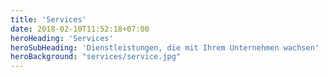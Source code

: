 ```yaml
---
title: 'Services'
date: 2018-02-10T11:52:18+07:00
heroHeading: 'Services'
heroSubHeading: 'Dienstleistungen, die mit Ihrem Unternehmen wachsen'
heroBackground: "services/service.jpg"
---
```

